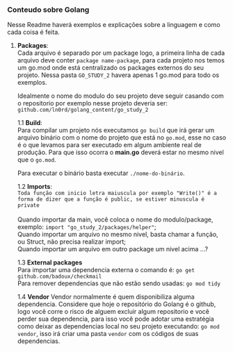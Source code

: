 ### Conteudo sobre Golang

Nesse Readme haverá exemplos e explicações sobre a linguagem e como cada coisa é feita.

1. **Packages**: <br>
   Cada arquivo é separado por um package logo, a primeira linha de cada arquivo deve conter `package name-package`, para cada projeto nos temos um go.mod onde está centralizado os packages externos do seu projeto. Nessa pasta `GO_STUDY_2` havera apenas 1 go.mod para todo os exemplos. <br>

   Idealmente o nome do modulo do seu projeto deve seguir casando com o repositorio por exemplo nesse projeto deveria ser: `github.com/ln0rd/golang_content/go_study_2` <br>

   1.1 **Build**: <br>
   Para compilar um projeto nós executamos `go build` que irá gerar um arquivo binário com o nome do projeto que está no `go.mod`, esse no caso é o que levamos para ser executado em algum ambiente real de produção. Para que isso ocorra o **main.go** deverá estar no mesmo nivel que o `go.mod`. <br>

   Para executar o binário basta executar `./nome-do-binário`. <br>

   1.2 **Imports**: <br>
   `Toda função com inicio letra maiuscula por exemplo "Write()" é a forma de dizer que a função é public, se estiver minuscula é private` <br><br>
   Quando importar da main, você coloca o nome do modulo/package, exemplo: `import "go_study_2/packages/helper"`; <br>
   Quando importar um arquivo no mesmo nivel, basta chamar a função, ou Struct, não precisa realizar import; <br>
   Quando importar um arquivo em outro package um nivel acima ...?

   1.3 **External packages** <br>
   Para importar uma dependencia externa o comando é: `go get github.com/badoux/checkmail` <br>
   Para remover dependencias que não estão sendo usadas: `go mod tidy` <br>

   1.4 **Vendor**
   Vendor normalmente é quem disponibiliza alguma dependencia. Considere que hoje o repositório do Golang é o github, logo você corre o risco de alguem excluir algum repositorio e você perder sua dependencia, para isso você pode adotar uma estratégia como deixar as dependencias local no seu projeto executando: `go mod vendor`, isso irá criar uma pasta `vendor` com os códigos de suas dependencias.
